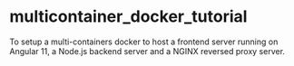 # multicontainer_docker_tutorial

To setup a multi-containers docker to host a frontend server running on Angular 11, a Node.js backend server and a NGINX reversed proxy server.
